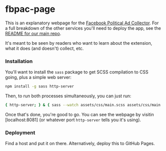 # fbpac-page

This is an explanatory webpage for the [Facebook Political Ad Collector](https://github.com/globeandmail/facebook-political-ads/). For a full breakdown of the other services you'll need to deploy the app, see the [README for our main repo](https://github.com/globeandmail/facebook-political-ads/blob/master/README.md).

It's meant to be seen by readers who want to learn about the extension, what it does (and doesn't) collect, etc.


### Installation

You'll want to install the `sass` package to get SCSS compilation to CSS going, plus a simple web server:

```sh
npm install -g sass http-server
```

Then, to run both processes simultaneously, you can just run:

```sh
{ http-server; } & { sass --watch assets/css/main.scss assets/css/main.css; }
```

Once that's done, you're good to go. You can see the webpage by visitin [localhost:8081] (or whatever port `http-server` tells you it's using).

### Deployment

Find a host and put it on there. Alternatively, deploy this to GitHub Pages.
